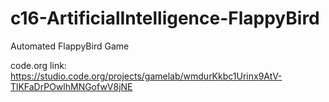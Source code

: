 # c16-ArtificialIntelligence-FlappyBird
Automated FlappyBird Game
 
code.org link: https://studio.code.org/projects/gamelab/wmdurKkbc1Urinx9AtV-TlKFaDrPOwlhMNGofwV8jNE

  

  
  
